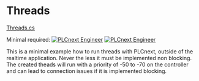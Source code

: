 ﻿# Threads
[Threads.cs](Threads.cs)

Minimal required: 
[![PLCnext Engineer](https://img.shields.io/badge/PLCnext_Engineer-2019.0-blue.svg)](http://www.phoenixcontact.com/qr/1046008/softw)
[![PLCnext Engineer](https://img.shields.io/badge/PLCnext_Firmware-2019.0_LTS-blue.svg)](http://www.phoenixcontact.net/qr/2404267/firmware)

This is a minimal example how to run threads with PLCnext, outside of the realtime application. Never the less it must be implemented non blocking.
The created theads will run with a priority of -50 to -70 on the controller and can lead to connection issues if it is implemented blocking.